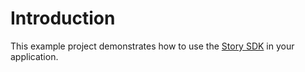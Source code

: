 # Introduction

This example project demonstrates how to use the [Story SDK](https://github.com/StorySDK/story-ios-sdk) in your application.


